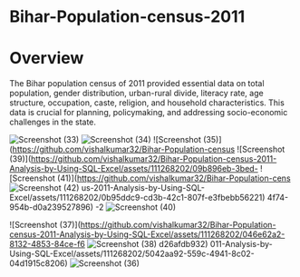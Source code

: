 # Bihar-Population-census-2011 

# Overview
The Bihar population census of 2011 provided essential data on total population, gender distribution, urban-rural divide, literacy rate, age structure, occupation,
caste, religion, and household characteristics. This data is crucial for planning, policymaking, and addressing socio-economic challenges in the state.

![Screenshot (33)](https://github.com/vishalkumar32/Bihar-Population-census-2011-Analysis-by-Using-SQL-Excel/assets/111268202/a597487f-8ae3-44ad-9d40-0285649c95aa)
![Screenshot (34)](https://github.com/vishalkumar32/Bihar-Population-census-2011-Analysis-by-Using-SQL-Excel/assets/111268202/a94d77f3-8010-4395-a3cc-2bc4f2d8c964)
![Screenshot (35)](https://github.com/vishalkumar32/Bihar-Population-census
![Screenshot (39)](https://github.com/vishalkumar32/Bihar-Population-census-2011-Analysis-by-Using-SQL-Excel/assets/111268202/09b896eb-3bed-
![Screenshot (41)](https://github.com/vishalkumar32/Bihar-Population-cens
![Screenshot (42)](https://github.com/vishalkumar32/Bihar-Population-census-2011-Analysis-by-Using-SQL-Excel/assets/111268202/3f76860b-d900-4d2a-90b2-494df3c6fa70)
us-2011-Analysis-by-Using-SQL-Excel/assets/111268202/0b95ddc9-cd3b-42c1-807f-e3fbebb56221)
4f74-954b-d0a239527896)
-2
![Screenshot (40)](https://github.com/vishalkumar32/Bihar-Population-census-2011-Analysis-by-Using-SQL-Excel/assets/111268202/0e763e18-9d10-48f8-ba09-6ea230e778db)

![Screenshot (37)](https://github.com/vishalkumar32/Bihar-Population-census-2011-Analysis-by-Using-SQL-Excel/assets/111268202/046e62a2-8132-4853-84ce-f6
![Screenshot (38)](https://github.com/vishalkumar32/Bihar-Population-census-2011-Analysis-by-Using-SQL-Excel/assets/111268202/33eaa3b8-cafe-4d06-b242-39102b1875bd)
d26afdb932)
011-Analysis-by-Using-SQL-Excel/assets/111268202/5042aa92-559c-4941-8c02-04d1915c8206)
![Screenshot (36)](https://github.com/vishalkumar32/Bihar-Population-census-2011-Analysis-by-Using-SQL-Excel/assets/111268202/e63534d0-d510-4585-ba40-f0167e11b7ee)
